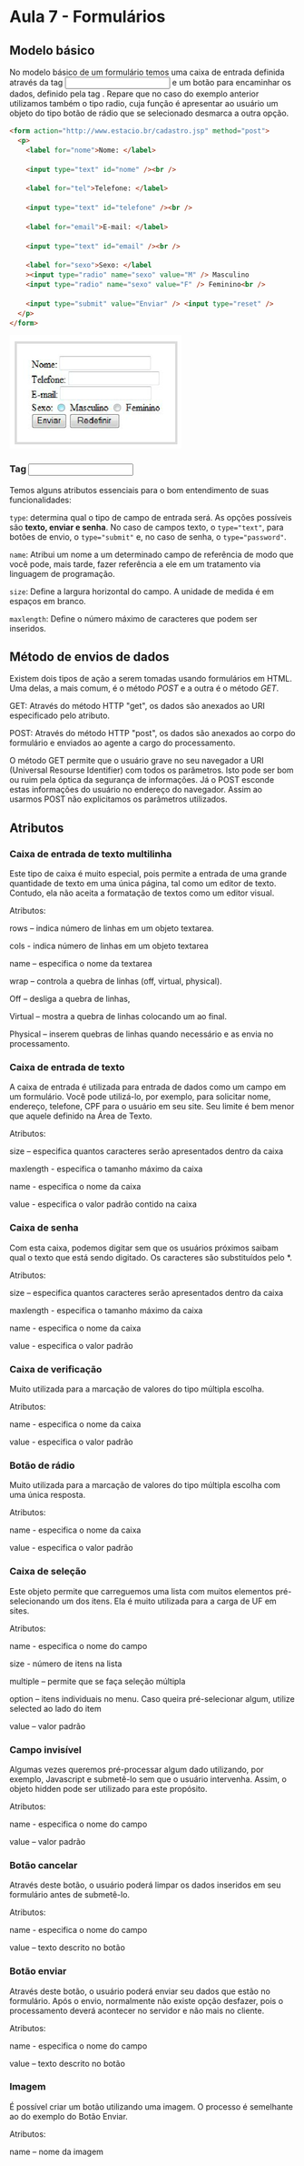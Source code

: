 # Aula 7 - Formulários

## Modelo básico

No modelo básico de um formulário temos uma caixa de entrada definida através da tag <input> e um botão para encaminhar os dados, definido pela tag <submit>. Repare que no caso do exemplo anterior utilizamos também o tipo radio, cuja função é apresentar ao usuário um objeto do tipo botão de rádio que se selecionado desmarca a outra opção.

```html
<form action="http://www.estacio.br/cadastro.jsp" method="post">
  <p>
    <label for="nome">Nome: </label>

    <input type="text" id="nome" /><br />

    <label for="tel">Telefone: </label>

    <input type="text" id="telefone" /><br />

    <label for="email">E-mail: </label>

    <input type="text" id="email" /><br />

    <label for="sexo">Sexo: </label
    ><input type="radio" name="sexo" value="M" /> Masculino
    <input type="radio" name="sexo" value="F" /> Feminino<br />

    <input type="submit" value="Enviar" /> <input type="reset" />
  </p>
</form>
```

![form-simples](../../media/Tecnologias_Web/form-simples.png)

### Tag <input>

Temos alguns atributos essenciais para o bom entendimento de suas funcionalidades:

`type`: determina qual o tipo de campo de entrada será. As opções possíveis são **texto, enviar e senha**. No caso de campos texto, o `type="text"`, para botões de envio, o `type="submit"` e, no caso de senha, o `type="password"`.

`name`: Atribui um nome a um determinado campo de referência de modo que você pode, mais tarde, fazer referência a ele em um tratamento via linguagem de programação.

`size`: Define a largura horizontal do campo. A unidade de medida é em espaços em branco.

`maxlength`: Define o número máximo de caracteres que podem ser inseridos.

## Método de envios de dados

Existem dois tipos de ação a serem tomadas usando formulários em HTML. Uma delas, a mais comum, é o método _POST_ e a outra é o método _GET_.

GET: Através do método HTTP "get", os dados são anexados ao URI especificado pelo atributo.

POST: Através do método HTTP "post", os dados são anexados ao corpo do formulário e enviados ao agente a cargo do processamento.

O método GET permite que o usuário grave no seu navegador a URI (Universal Resourse Identifier) com todos os parâmetros. Isto pode ser bom ou ruim pela óptica da segurança de informações. Já o POST esconde estas informações do usuário no endereço do navegador. Assim ao usarmos POST não explicitamos os parâmetros utilizados.

## Atributos

### Caixa de entrada de texto multilinha

Este tipo de caixa é muito especial, pois permite a entrada de uma grande quantidade de texto em uma única página, tal como um editor de texto. Contudo, ela não aceita a formatação de textos como um editor visual.

Atributos:

rows – indica número de linhas em um objeto textarea.

cols - indica número de linhas em um objeto textarea

name – especifica o nome da textarea

wrap – controla a quebra de linhas (off, virtual, physical).

Off – desliga a quebra de linhas,

Virtual – mostra a quebra de linhas colocando um <ENTER> ao final.

Physical – inserem quebras de linhas quando necessário e as envia no processamento.

### Caixa de entrada de texto

A caixa de entrada é utilizada para entrada de dados como um campo em um formulário. Você pode utilizá-lo, por exemplo, para solicitar nome, endereço, telefone, CPF para o usuário em seu site. Seu limite é bem menor que aquele definido na Área de Texto.

Atributos:

size – especifica quantos caracteres serão apresentados dentro da caixa

maxlength - especifica o tamanho máximo da caixa

name - especifica o nome da caixa

value - especifica o valor padrão contido na caixa

### Caixa de senha

Com esta caixa, podemos digitar sem que os usuários próximos saibam qual o texto que está sendo digitado. Os caracteres são substituídos pelo \*.

Atributos:

size – especifica quantos caracteres serão apresentados dentro da caixa

maxlength - especifica o tamanho máximo da caixa

name - especifica o nome da caixa

value - especifica o valor padrão

### Caixa de verificação

Muito utilizada para a marcação de valores do tipo múltipla escolha.

Atributos:

name - especifica o nome da caixa

value - especifica o valor padrão

### Botão de rádio

Muito utilizada para a marcação de valores do tipo múltipla escolha com uma única resposta.

Atributos:

name - especifica o nome da caixa

value - especifica o valor padrão

### Caixa de seleção

Este objeto permite que carreguemos uma lista com muitos elementos pré-selecionando um dos itens. Ela é muito utilizada para a carga de UF em sites.

Atributos:

name - especifica o nome do campo

size - número de itens na lista

multiple – permite que se faça seleção múltipla

option – itens individuais no menu. Caso queira pré-selecionar algum, utilize selected ao lado do item

value – valor padrão

### Campo invisível

Algumas vezes queremos pré-processar algum dado utilizando, por exemplo, Javascript e submetê-lo sem que o usuário intervenha. Assim, o objeto hidden pode ser utilizado para este propósito.

Atributos:

name - especifica o nome do campo

value – valor padrão

### Botão cancelar

Através deste botão, o usuário poderá limpar os dados inseridos em seu formulário antes de submetê-lo.

Atributos:

name - especifica o nome do campo

value – texto descrito no botão

### Botão enviar

Através deste botão, o usuário poderá enviar seu dados que estão no formulário. Após o envio, normalmente não existe opção desfazer, pois o processamento deverá acontecer no servidor e não mais no cliente.

Atributos:

name - especifica o nome do campo

value – texto descrito no botão

### Imagem

É possível criar um botão utilizando uma imagem. O processo é semelhante ao do exemplo do Botão Enviar.

Atributos:

name – nome da imagem
